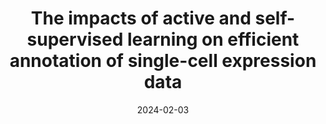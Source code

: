 ---
authors: MJ Geuenich, D Gong, KR Campbell
date: '2024-02-03'
journal: Nature Communications
paper_url: https://www.nature.com/articles/s41467-024-45198-y
title: The impacts of active and self-supervised learning on efficient annotation of single-cell expression data
---
